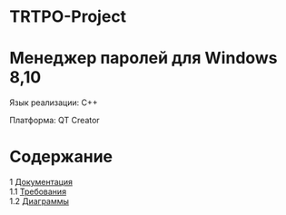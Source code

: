 # TRTPO-Project
# Менеджер паролей для Windows 8,10
Язык реализации: C++

Платформа: QT Creator

# Содержание
1 [Документация](Documents)  
1.1 [Требования](Documents/requirements.md)  
1.2 [Диаграммы](Documents/System%20project/README.md)  



